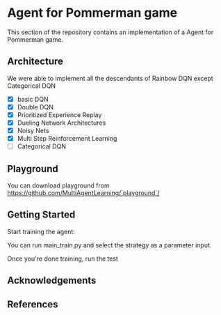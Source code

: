 # Agent for Pommerman game

This section of the repository contains an implementation of a Agent for Pommerman game. 

## Architecture


We were able to implement all the descendants of Rainbow DQN except Categorical DQN

- [x] basic DQN
- [x] Double DQN
- [x] Prioritized Experience Replay
- [x] Dueling Network Architectures
- [x] Noisy Nets
- [x] Multi Step Reinforcement Learning
- [ ] Categorical DQN

## Playground

You can download playground from https://github.com/MultiAgentLearning/`playground`/

## Getting Started

Start training the agent:

You can run main_train.py and select the strategy as a parameter input.

Once you're done training, run the test


## Acknowledgements



## References


